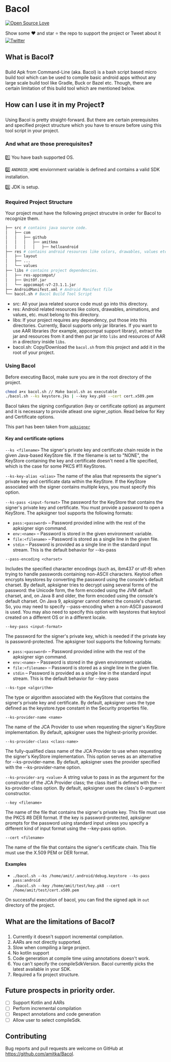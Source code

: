 # Bacol

[![Open Source Love](https://badges.frapsoft.com/os/v1/open-source.svg?v=102)](https://opensource.org/licenses/MIT)

Show some :heart: and star :star: the repo to support the project or Tweet about it [![Twitter](https://img.shields.io/twitter/url/https/github.com/xsahil03x/giffy_dialog.svg?style=social)](https://twitter.com/intent/tweet?text=Wow:&url=https%3A%2F%2Fgithub.com%2Famitkma%2FBacol)
## What is Bacol:question:
Build Apk from Command-Line (aka. Bacol) is a bash script based micro build tool which can be used to compile basic android apps without any large scale build tool like Gradle, Buck or Bazel etc. Though, there are certain limitation of this build tool which are mentioned below.

## How can I use it in my Project:question:
Using Bacol is pretty straight-forward. But there are certain prerequisites and specified project structure which you have to ensure before using this tool script in your project. 

### And what are those prerequisites:question:
:one: You have bash supported OS.

:two: `ANDROID_HOME` enviornment variable is defined and contains a valid SDK installation.

:three: JDK is setup.

### Required Project Structure
Your project must have the following project strucutre in order for Bacol to recognize them.

```bash
├── src # contains java source code.
│   ├── com
│   │   ├── github
│   │   │   ├── amitkma
│   │   │   │   ├── helloandroid
├── res # contains android resources like colors, drawables, values etc.
│   ├── layout
│   ├── ...
│   └── values
├── libs # contains project dependencies.
│   ├── res-appcompat/
│   ├── UnitOf.jar
│   └── appcomapt-v7-23.1.1.jar
├── AndroidManifest.xml # Android Manifest file  
└── bacol.sh # Bacol Build Tool Script
```
- src: All your java related source code must go into this directory.
- res: Android related resources like colors, drawables, animations, and values, etc. must belong to this directory. 
- libs: If your project requires any dependency, put those into this directories. Currently, Bacol supports only jar libraries. If you want to use AAR libraries (for example, appcompat support library), extract the jar and resources from it and then put jar into `libs` and resources of AAR in a directory inside `libs`.
- bacol.sh: Copy/Download the `bacol.sh` from this project and add it in the root of your project.

### Using Bacol
Before executing Bacol, make sure you are in the root directory of the project.
```bash
chmod a+x bacol.sh // Make bacol.sh as executable
./bacol.sh --ks keystore.jks | --key key.pk8 --cert cert.x509.pem
```
Bacol takes the signing configuration (key or certificate option) as argument and it is necessary to provide atleast one signer_option. Read below for Key and Certificate options.

This part has been taken from [`apksigner`](https://developer.android.com/studio/command-line/apksigner#options-sign-key-cert)
#### Key and certificate options
`--ks <filename>`
The signer's private key and certificate chain reside in the given Java-based KeyStore file. If the filename is set to "NONE", the KeyStore containing the key and certificate doesn't need a file specified, which is the case for some PKCS #11 KeyStores.

`--ks-key-alias <alias>`
The name of the alias that represents the signer's private key and certificate data within the KeyStore. If the KeyStore associated with the signer contains multiple keys, you must specify this option.

`--ks-pass <input-format>`
The password for the KeyStore that contains the signer's private key and certificate. You must provide a password to open a KeyStore. The apksigner tool supports the following formats:

- `pass:<password>` – Password provided inline with the rest of the apksigner sign command.
- `env:<name>` – Password is stored in the given environment variable.
- `file:<filename>` – Password is stored as a single line in the given file.
- `stdin` – Password is provided as a single line in the standard input stream. This is the default behavior for --ks-pass

`--pass-encoding <charset>`

Includes the specified character encodings (such as, ibm437 or utf-8) when trying to handle passwords containing non-ASCII characters.
Keytool often encrypts keystores by converting the password using the console's default charset. By default, apksigner tries to decrypt using several forms of the password: the Unicode form, the form encoded using the JVM default charset, and, on Java 8 and older, the form encoded using the console's default charset. On Java 9, apksigner cannot detect the console's charset. So, you may need to specify --pass-encoding when a non-ASCII password is used. You may also need to specify this option with keystores that keytool created on a different OS or in a different locale.

`--key-pass <input-format>`

The password for the signer's private key, which is needed if the private key is password-protected. The apksigner tool supports the following formats:

- `pass:<password>` – Password provided inline with the rest of the apksigner sign command.
- `env:<name>` – Password is stored in the given environment variable.
- `file:<filename>` – Password is stored as a single line in the given file.
- `stdin` – Password is provided as a single line in the standard input stream. This is the default behavior for --key-pass

`--ks-type <algorithm>`

The type or algorithm associated with the KeyStore that contains the signer's private key and certificate. By default, apksigner uses the type defined as the keystore.type constant in the Security properties file.

`--ks-provider-name <name>`

The name of the JCA Provider to use when requesting the signer's KeyStore implementation. By default, apksigner uses the highest-priority provider.

`--ks-provider-class <class-name>`

The fully-qualified class name of the JCA Provider to use when requesting the signer's KeyStore implementation. This option serves as an alternative for --ks-provider-name. By default, apksigner uses the provider specified with the --ks-provider-name option.

`--ks-provider-arg <value>`
A string value to pass in as the argument for the constructor of the JCA Provider class; the class itself is defined with the --ks-provider-class option. By default, apksigner uses the class's 0-argument constructor.

`--key <filename>`

The name of the file that contains the signer's private key. This file must use the PKCS #8 DER format. If the key is password-protected, apksigner prompts for the password using standard input unless you specify a different kind of input format using the --key-pass option.

`--cert <filename>`

The name of the file that contains the signer's certificate chain. This file must use the X.509 PEM or DER format.

#### Examples
- `./bacol.sh --ks /home/amit/.android/debug.keystore --ks-pass pass:android`
- `./bacol.sh --key /home/amit/test/key.pk8 --cert /home/amit/test/cert.x509.pem`

On successful execution of bacol, you can find the signed apk in `out` directory of the project.

## What are the limitations of Bacol:question:
1. Currently it doesn't support incremental compilation.
2. AARs are not directly supported.
3. Slow when compiling a large project.
4. No kotlin support
5. Code generation at compile time using annotations doesn't work.
6. You can't specify the compileSdkVersion. Bacol currently picks the latest available in your SDK.
7. Required a fix project structure. 

## Future prospects in priority order.
- [ ] Support Kotlin and AARs
- [ ] Perform incremental compilation
- [ ] Respect annotations and code generation
- [ ] Allow user to select compileSdk.

## Contributing
Bug reports and pull requests are welcome on GitHub at https://github.com/amitka/Bacol.
